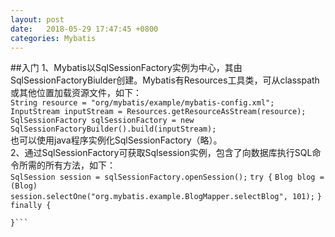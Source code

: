 ```yaml
---
layout: post
date:   2018-05-29 17:47:45 +0800
categories: Mybatis
---
```

##入门
1、Mybatis以SqlSessionFactory实例为中心，其由SqlSessionFactoryBiulder创建。Mybatis有Resources工具类，可从classpath或其他位置加载资源文件，如下：      
```String resource = "org/mybatis/example/mybatis-config.xml";```
    ```InputStream inputStream = Resources.getResourceAsStream(resource); ``` 
```SqlSessionFactory sqlSessionFactory = new SqlSessionFactoryBuilder().build(inputStream);```    
也可以使用java程序实例化SqlSessionFactory（略）。      
2、通过SqlSessionFactory可获取Sqlsession实例，包含了向数据库执行SQL命令所需的所有方法，如下：  
    ```SqlSession session = sqlSessionFactory.openSession();```
```try {```
  ```Blog blog = (Blog)     session.selectOne("org.mybatis.example.BlogMapper.selectBlog", 101);```
```} finally {```
 ``` session.close();  
}```


  
